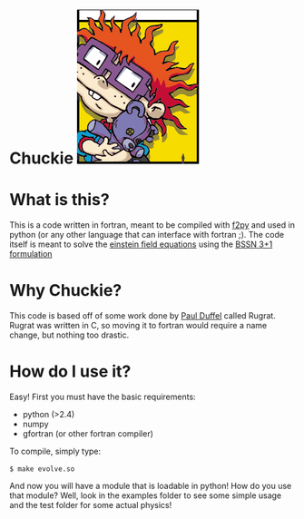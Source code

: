 # Chuckie !["Rugrat + BoxLib = Chuckie"](https://github.com/mynameisfiber/chuckie/raw/master/chuckie.png)

# What is this?

This is a code written in fortran, meant to be compiled with [f2py](http://www.scipy.org/F2py) and used in python (or any other language that can interface with fortran ;).  The code itself is meant to solve the [einstein field equations](http://en.wikipedia.org/wiki/Einstein_field_equations) using the [BSSN 3+1 formulation](http://en.wikipedia.org/wiki/BSSN_formalism)

# Why Chuckie?

This code is based off of some work done by [Paul Duffel](http://duffell.org/) called Rugrat.  Rugrat was written in C, so moving it to fortran would require a name change, but nothing too drastic.

# How do I use it?

Easy!  First you must have the basic requirements:

* python (>2.4)
* numpy
* gfortran (or other fortran compiler)

To compile, simply type:

    $ make evolve.so

And now you will have a module that is loadable in python!  How do you use that module?  Well, look in the examples folder to see some simple usage and the test folder for some actual physics!
